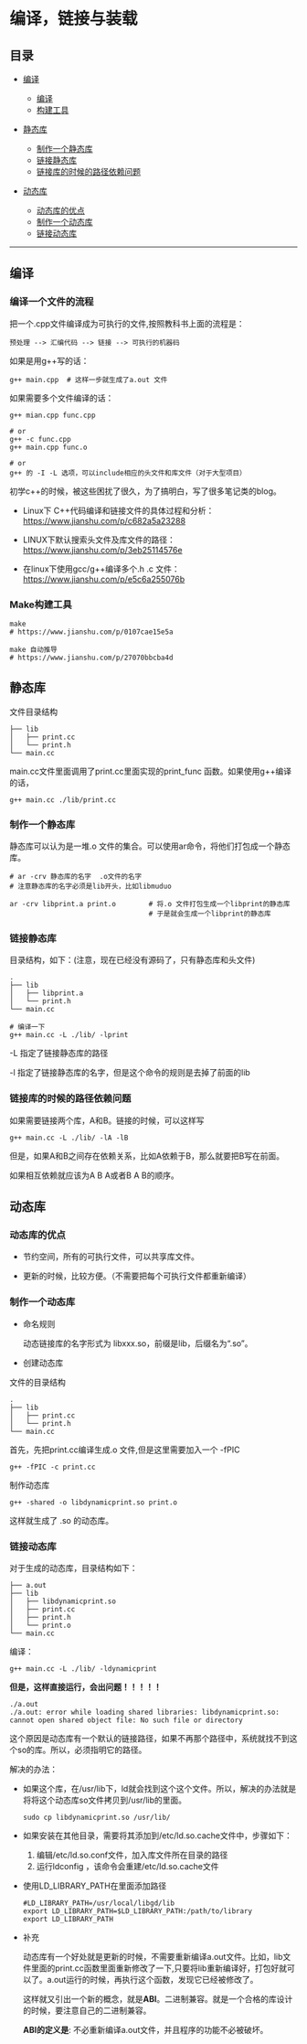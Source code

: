 # 编译，链接与装载

## 目录

* [编译](#编译)
    * [编译](#编译)
    * [构建工具](#构建工具)

* [静态库](#静态库)
    * [制作一个静态库](#制作一个静态库)
    * [链接静态库](#链接静态库)
    * [链接库的时候的路径依赖问题](#链接库的时候的路径依赖问题)
* [动态库](#动态库)
    * [动态库的优点](#动态库的优点)
    * [制作一个动态库](#制作一个动态库)
    * [链接动态库](#链接动态库)
    

---
## 编译

### 编译一个文件的流程

把一个.cpp文件编译成为可执行的文件,按照教科书上面的流程是：

    预处理 --> 汇编代码 --> 链接 --> 可执行的机器码

如果是用g++写的话：

    g++ main.cpp  # 这样一步就生成了a.out 文件

如果需要多个文件编译的话：

    g++ mian.cpp func.cpp 

    # or
    g++ -c func.cpp 
    g++ main.cpp func.o

    # or 
    g++ 的 -I -L 选项，可以include相应的头文件和库文件（对于大型项目）


初学c++的时候，被这些困扰了很久，为了搞明白，写了很多笔记类的blog。

* Linux下 C++代码编译和链接文件的具体过程和分析：
https://www.jianshu.com/p/c682a5a23288

* LINUX下默认搜索头文件及库文件的路径：
https://www.jianshu.com/p/3eb25114576e

* 在linux下使用gcc/g++编译多个.h .c 文件：
https://www.jianshu.com/p/e5c6a255076b

### Make构建工具

    make 
    # https://www.jianshu.com/p/0107cae15e5a

    make 自动推导
    # https://www.jianshu.com/p/27070bbcba4d

## 静态库

文件目录结构
```
├── lib
│   ├── print.cc
│   └── print.h
└── main.cc
```

main.cc文件里面调用了print.cc里面实现的print_func 函数。如果使用g++编译的话，
```
g++ main.cc ./lib/print.cc
```

### 制作一个静态库

静态库可以认为是一堆.o 文件的集合。可以使用ar命令，将他们打包成一个静态库。
```
# ar -crv 静态库的名字  .o文件的名字
# 注意静态库的名字必须是lib开头，比如libmuduo

ar -crv libprint.a print.o        # 将.o 文件打包生成一个libprint的静态库
                                  # 于是就会生成一个libprint的静态库
```
### 链接静态库
目录结构，如下：(注意，现在已经没有源码了，只有静态库和头文件)
```
.
├── lib
│   ├── libprint.a
│   └── print.h
└── main.cc
```

```
# 编译一下
g++ main.cc -L ./lib/ -lprint
```

-L 指定了链接静态库的路径

-l 指定了链接静态库的名字，但是这个命令的规则是去掉了前面的lib


### 链接库的时候的路径依赖问题

如果需要链接两个库，A和B。链接的时候，可以这样写
```
g++ main.cc -L ./lib/ -lA -lB
```

但是，如果A和B之间存在依赖关系，比如A依赖于B，那么就要把B写在前面。

如果相互依赖就应该为A B A或者B A B的顺序。



## 动态库


### 动态库的优点

* 节约空间，所有的可执行文件，可以共享库文件。

* 更新的时候，比较方便。（不需要把每个可执行文件都重新编译）


### 制作一个动态库

* 命名规则

    动态链接库的名字形式为 libxxx.so，前缀是lib，后缀名为“.so”。

* 创建动态库

文件的目录结构
```
.
├── lib
│   ├── print.cc
│   └── print.h
└── main.cc
```

首先，先把print.cc编译生成.o 文件,但是这里需要加入一个 -fPIC
```
g++ -fPIC -c print.cc
```

制作动态库
```
g++ -shared -o libdynamicprint.so print.o
```

这样就生成了 .so 的动态库。

### 链接动态库
对于生成的动态库，目录结构如下：
```
├── a.out
├── lib
│   ├── libdynamicprint.so
│   ├── print.cc
│   ├── print.h
│   └── print.o
└── main.cc
```

编译：
```
g++ main.cc -L ./lib/ -ldynamicprint
```

**但是，这样直接运行，会出问题！！！！！**
```
./a.out
./a.out: error while loading shared libraries: libdynamicprint.so: cannot open shared object file: No such file or directory
```

这个原因是动态库有一个默认的链接路径，如果不再那个路径中，系统就找不到这个so的库。所以，必须指明它的路径。

解决的办法：

* 如果这个库，在/usr/lib下，ld就会找到这个这个文件。所以，解决的办法就是将将这个动态库so文件拷贝到/usr/lib的里面。
    ```
    sudo cp libdynamicprint.so /usr/lib/
    ```

* 如果安装在其他目录，需要将其添加到/etc/ld.so.cache文件中，步骤如下：

    1. 编辑/etc/ld.so.conf文件，加入库文件所在目录的路径
    2. 运行ldconfig ，该命令会重建/etc/ld.so.cache文件

* 使用LD_LIBRARY_PATH在里面添加路径
    ```
    #LD_LIBRARY_PATH=/usr/local/libgd/lib
    export LD_LIBRARY_PATH=$LD_LIBRARY_PATH:/path/to/library
    export LD_LIBRARY_PATH
    ```


* 补充

    动态库有一个好处就是更新的时候，不需要重新编译a.out文件。比如，lib文件里面的print.cc函数里面重新修改了一下,只要将lib重新编译好，打包好就可以了。a.out运行的时候，再执行这个函数，发现它已经被修改了。

    这样就又引出一个新的概念，就是**ABI**。二进制兼容。就是一个合格的库设计的时候，要注意自己的二进制兼容。


    **ABI的定义是**: 不必重新编译a.out文件，并且程序的功能不必被破坏。